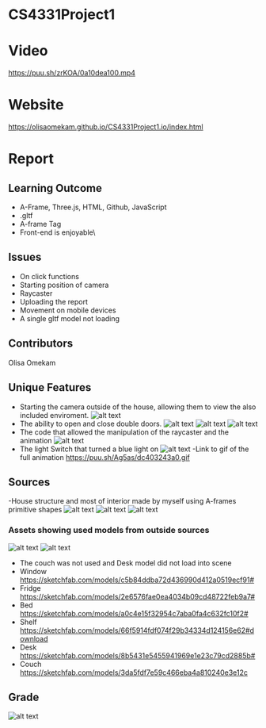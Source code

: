 # CS4331Project1
# Video
https://puu.sh/zrKOA/0a10dea100.mp4
# Website
https://olisaomekam.github.io/CS4331Project1.io/index.html
# Report
## Learning Outcome
  - A-Frame, Three.js, HTML, Github, JavaScript
  - .gltf 
  - <a-animation> A-frame Tag
  - Front-end is enjoyable\
## Issues
  - On click functions
  - Starting position of camera
  - Raycaster
  - Uploading the report
  - Movement on mobile devices
  - A single gltf model not loading
## Contributors
   Olisa Omekam
## Unique Features
   - Starting the camera outside of the house, allowing them to view the also included enviroment.
   ![alt text](https://puu.sh/Ag3KB/ee424de672.png "Outside")
   - The ability to open and close double doors.
   ![alt text](https://puu.sh/Ag36Z/9eae14d012.png "Door1")
   ![alt text](https://puu.sh/Ag3aK/4c9fa957b5.png "Door2")
   ![alt text](https://puu.sh/Ag3ai/27848c9d22.png "Door3")
   - The code that allowed the manipulation of the raycaster and the animation
   ![alt text](https://puu.sh/Ag4Qi/df07024384.png "Door Code")
   - The light Switch that turned a blue light on
   ![alt text](https://puu.sh/Ag3bv/2966d5f95a.png "Light")
   -Link to gif of the full animation
   https://puu.sh/Ag5as/dc403243a0.gif 
   ## Sources
   -House structure and most of interior made by myself using A-frames primitive shapes
   ![alt text](https://puu.sh/Ag3Ld/fd77cc9dc1.jpg "Interior")
   ![alt text](https://puu.sh/Ag3co/f0a55f2368.jpg "Interior")
   ![alt text](https://puu.sh/Ag3c1/df69ee53dd.png "Interior")
   ### Assets showing used models from outside sources
   ![alt text](https://puu.sh/Ag3cV/b592cf554f.jpg "Assets")
   ![alt text](https://puu.sh/Ag3cM/5ede454f6e.jpg "Assets")
   - The couch was not used and Desk model did not load into scene
   - Window https://sketchfab.com/models/c5b84ddba72d436990d412a0519ecf91#
   - Fridge https://sketchfab.com/models/2e6576fae0ea4034b09cd48722feb9a7#
   - Bed https://sketchfab.com/models/a0c4e15f32954c7aba0fa4c632fc10f2#
   - Shelf https://sketchfab.com/models/66f5914fdf074f29b34334d124156e62#download
   - Desk https://sketchfab.com/models/8b5431e5455941969e1e23c79cd2885b#
   - Couch https://sketchfab.com/models/3da5fdf7e59c466eba4a810240e3e12c
   ## Grade
   ![alt text](https://puu.sh/Ag71B/59d1e430b9.png "Grade")
   
   
    
